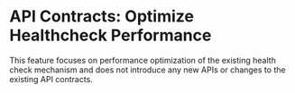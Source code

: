 # API Contracts: Optimize Healthcheck Performance

This feature focuses on performance optimization of the existing health check mechanism and does not introduce any new APIs or changes to the existing API contracts.
